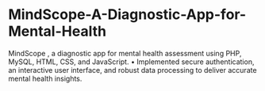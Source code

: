 # MindScope-A-Diagnostic-App-for-Mental-Health
 MindScope , a diagnostic app for mental health assessment using PHP, MySQL, HTML, CSS, and JavaScript.
• Implemented secure authentication, an interactive user interface, and robust data processing to deliver accurate mental health insights.
